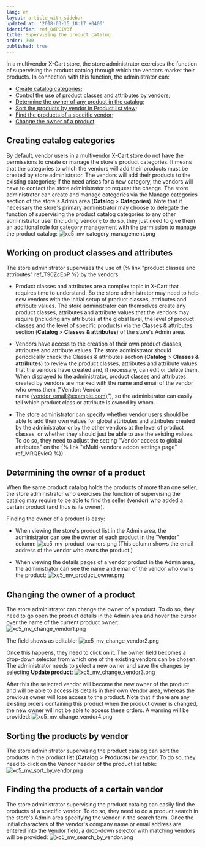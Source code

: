 ```yaml
---
lang: en
layout: article_with_sidebar
updated_at: '2018-03-15 18:17 +0400'
identifier: ref_0dPCIV3f
title: Supervising the product catalog
order: 300
published: true
---
```

In a multivendor X-Cart store, the store administrator exercises the function of supervising the product catalog through which the vendors market their products. In connection with this function, the administrator can:

   * [Create catalog categories](#creating-catalog-categories);
   * [Control the use of product classes and attributes by vendors](#working-on-product-classes-and-attributes);
   * [Determine the owner of any product in the catalog](determining-the-owner-of-a-product);
   * [Sort the products by vendor in Product list view](sorting-the-products-by-vendor);
   * [Find the products of a specific vendor](finding-the-products-of-a-certain-vendor);
   * [Change the owner of a product](changing-the-owner-of-a-product).


## Creating catalog categories
By default, vendor users in a multivendor X-Cart store do not have the permissions to create or manage the store's product categories. It means that the categories to which the vendors will add their products must be created by store administrator. The vendors will add their products to the existing categories; if the need arises for a new category, the vendors will have to contact the store administrator to request the change. The store administrator can create and manage categories via the Manage categories section of the store's Admin area (**Catalog** > **Categories**). 
Note that if necessary the store's primary administrator may choose to delegate the function of supervising the product catalog categories to any other administrator user (including vendor); to do so, they just need to give them an additional role for category management with the permission to manage the product catalog:
![xc5_mv_category_management.png]({{site.baseurl}}/attachments/ref_0dPCIV3f/xc5_mv_category_management.png)


## Working on product classes and attributes
The store administrator supervises the use of {% link "product classes and attributes" ref_T90ZcEpP %} by the vendors: 

   * Product classes and attributes are a complex topic in X-Cart that requires time to understand. So the store administrator may need to help new vendors with the initial setup of product classes, attributes and attribute values. The store administrator can themselves create any product classes, attributes and attribute values that the vendors may require (including any attributes at the global level, the level of product classes and the level of specific products) via the Classes & attributes section (**Catalog** > **Classes & attributes**) of the store's Admin area.
    
   * Vendors have access to the creation of their own product classes, attributes and attribute values. The store administrator should periodically check the Classes & attributes section (**Catalog** > **Classes & attributes**) to review the product classes, attributes and attribute values that the vendors have created and, if necessary, can edit or delete them. When displayed to the administrator, product classes and attributes created by vendors are marked with the name and email of the vendor who owns them ("Vendor: Vendor name [(vendor_email@example.com)](http://localhost/x-cart-5.2.8-en/admin.php?target=profile&profile_id=11)"), so the administrator can easily tell which product class or attribute is owned by whom.  
    
   * The store administrator can specify whether vendor users should be able to add their own values for global attributes and attributes created by the administrator or by the other vendors at the level of product classes, or whether they should just be able to use the existing values. To do so, they need to adjust the setting "Vendor access to global attributes" on the {% link "«Multi-vendor» addon settings page" ref_MRQEvicQ %}). 

    
## Determining the owner of a product
When the same product catalog holds the products of more than one seller, the store administrator who exercises the function of supervising the catalog may require to be able to find the seller (vendor) who added a certain product (and thus is its owner). 

Finding the owner of a product is easy:

   * When viewing the store's product list in the Admin area, the administrator can see the owner of each product in the "Vendor" column:
![xc5_mv_product_owners.png]({{site.baseurl}}/attachments/ref_0dPCIV3f/xc5_mv_product_owners.png)
(This column shows the email address of the vendor who owns the product.)

   * When viewing the details pages of a vendor product in the Admin area, the administrator can see the name and email of the vendor who owns the product:
![xc5_mv_product_owner.png]({{site.baseurl}}/attachments/ref_0dPCIV3f/xc5_mv_product_owner.png)

## Changing the owner of a product
The store administrator can change the owner of a product. To do so, they need to go open the product details in the Admin area and hover the cursor over the name of the current product owner:
![xc5_mv_change_vendor1.png]({{site.baseurl}}/attachments/ref_0dPCIV3f/xc5_mv_change_vendor1.png)

The field shows as editable:
![xc5_mv_change_vendor2.png]({{site.baseurl}}/attachments/ref_0dPCIV3f/xc5_mv_change_vendor2.png)

Once this happens, they need to click on it. The owner field becomes a drop-down selector from which one of the existing vendors can be chosen. The administrator needs to select a new owner and save the changes by selecting **Update product**:
![xc5_mv_change_vendor3.png]({{site.baseurl}}/attachments/ref_0dPCIV3f/xc5_mv_change_vendor3.png)

After this the selected vendor will become the new owner of the product and will be able to access its details in their own Vendor area, whereas the previous owner will lose access to the product. Note that if there are any existing orders containing this product when the product owner is changed, the new owner will not be able to access these orders. A warning will be provided: 
![xc5_mv_change_vendor4.png]({{site.baseurl}}/attachments/ref_0dPCIV3f/xc5_mv_change_vendor4.png)

## Sorting the products by vendor
The store administrator supervising the product catalog can sort the products in the product list (**Catalog** > **Products**) by vendor. To do so, they need to click on the Vendor header of the product list table:
![xc5_mv_sort_by_vendor.png]({{site.baseurl}}/attachments/ref_0dPCIV3f/xc5_mv_sort_by_vendor.png)

## Finding the products of a certain vendor
The store administrator supervising the product catalog can easily find the products of a specific vendor. To do so, they need to do a product search in the store's Admin area specifying the vendor in the search form. Once the initial characters of the vendor's company name or email address are entered into the Vendor field, a drop-down selector with matching vendors will be provided:
![xc5_mv_search_by_vendor.png]({{site.baseurl}}/attachments/ref_0dPCIV3f/xc5_mv_search_by_vendor.png)
